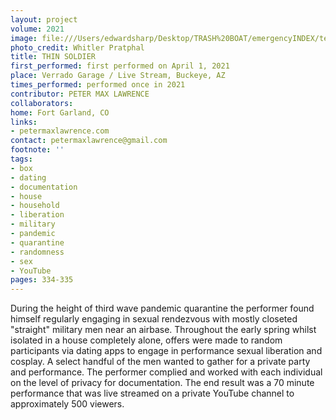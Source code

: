```yaml
---
layout: project
volume: 2021
image: file:///Users/edwardsharp/Desktop/TRASH%20BOAT/emergencyINDEX/ten_plus/guts/Links/1666032278173__Thin_Soldier--Peter_Max_Lawrence.jpg
photo_credit: Whitler Pratphal
title: THIN SOLDIER
first_performed: first performed on April 1, 2021
place: Verrado Garage / Live Stream, Buckeye, AZ
times_performed: performed once in 2021
contributor: PETER MAX LAWRENCE
collaborators:
home: Fort Garland, CO
links:
- petermaxlawrence.com
contact: petermaxlawrence@gmail.com
footnote: ''
tags:
- box
- dating
- documentation
- house
- household
- liberation
- military
- pandemic
- quarantine
- randomness
- sex
- YouTube
pages: 334-335
---
```


During the height of third wave pandemic quarantine the performer found himself regularly engaging in sexual rendezvous with mostly closeted "straight" military men near an airbase. Throughout the early spring whilst isolated in a house completely alone, offers were made to random participants via dating apps to engage in performance sexual liberation and cosplay. A select handful of the men wanted to gather for a private party and performance. The performer complied and worked with each individual on the level of privacy for documentation. The end result was a 70 minute performance that was live streamed on a private YouTube channel to approximately 500 viewers.